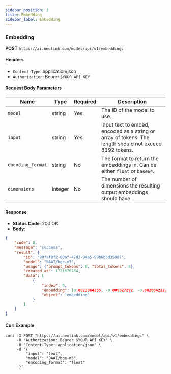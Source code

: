 ```yaml
---
sidebar_position: 3
title: Embedding
sidebar_label: Embedding
---
```


### Embedding

**POST** `https://ai.neolink.com/model/api/v1/embeddings`

#### Headers

- `Content-Type`: application/json
- `Authorization`: Bearer `$YOUR_API_KEY`

#### Request Body Parameters

| Name          | Type    | Required | Description                              |
|---------------|---------|----------|------------------------------------------|
| `model`       | string  | Yes      | The ID of the model to use.              |
| `input`       | string   | Yes      | Input text to embed, encoded as a string or array of tokens. The length should not exceed 8192 tokens.                             |
| `encoding_format`  | string | No       | The format to return the embeddings in. Can be either `float` or `base64`.|
| `dimensions` | integer   | No       | The number of dimensions the resulting output embeddings should have.                    |


#### Response

- **Status Code**: 200 OK
- **Body**:

```json
{
    "code": 0,
    "message": "success",
    "result": {
        "id": "80faf0f2-60af-47d3-94a5-99b6bbd35987",
        "model": "BAAI/bge-m3",
        "usage": {"prompt_tokens": 8, "total_tokens": 8},
        "created_at": 1721676764,
        "data": [
            {
                "index": 0,
                "embedding": [0.0023064255, -0.009327292, -0.0028842222],
                "object": "embedding"
            }
        ]
    }
}

```

#### Curl Example

```curl
curl -X POST "https://ai.neolink.com/model/api/v1/embeddings" \
     -H "Authorization: Bearer $YOUR_API_KEY" \
     -H "Content-Type: application/json" \
     -d '{
         "input": "text",
         "model": "BAAI/bge-m3",
         "encoding_format": "float"
      }'
```
